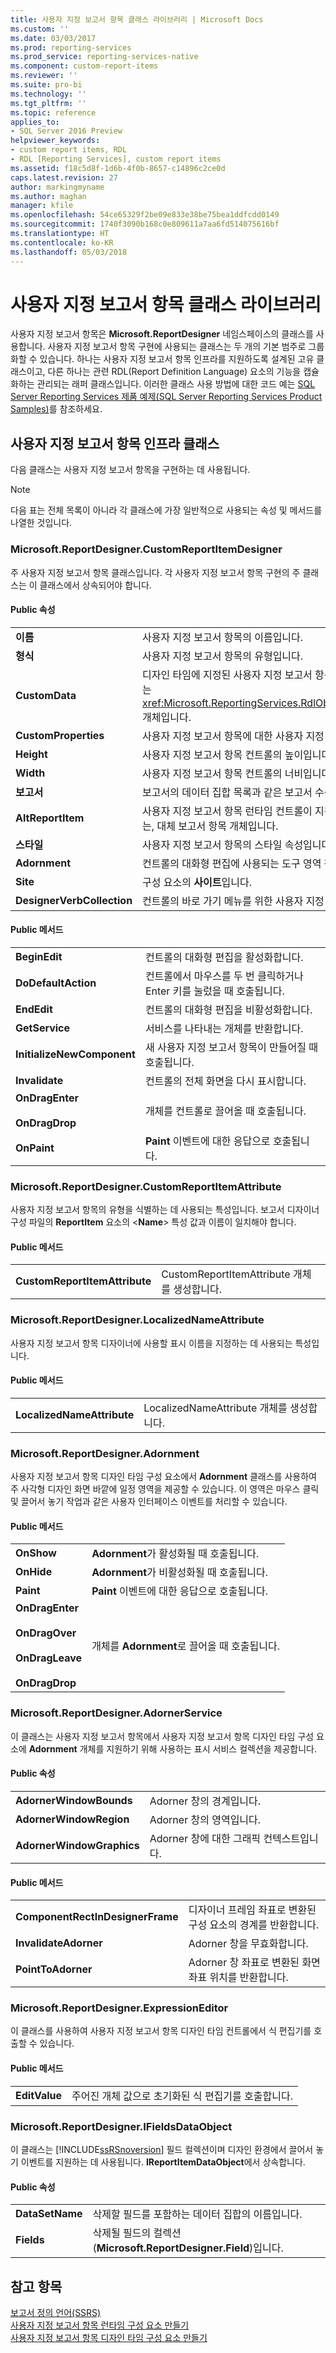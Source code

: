 ```yaml
---
title: 사용자 지정 보고서 항목 클래스 라이브러리 | Microsoft Docs
ms.custom: ''
ms.date: 03/03/2017
ms.prod: reporting-services
ms.prod_service: reporting-services-native
ms.component: custom-report-items
ms.reviewer: ''
ms.suite: pro-bi
ms.technology: ''
ms.tgt_pltfrm: ''
ms.topic: reference
applies_to:
- SQL Server 2016 Preview
helpviewer_keywords:
- custom report items, RDL
- RDL [Reporting Services], custom report items
ms.assetid: f18c5d8f-1d6b-4f0b-8657-c14896c2ce0d
caps.latest.revision: 27
author: markingmyname
ms.author: maghan
manager: kfile
ms.openlocfilehash: 54ce65329f2be09e833e38be75bea1ddfcdd0149
ms.sourcegitcommit: 1740f3090b168c0e809611a7aa6fd514075616bf
ms.translationtype: HT
ms.contentlocale: ko-KR
ms.lasthandoff: 05/03/2018
---
```

# <a name="custom-report-item-class-libraries"></a>사용자 지정 보고서 항목 클래스 라이브러리
  사용자 지정 보고서 항목은 **Microsoft.ReportDesigner** 네임스페이스의 클래스를 사용합니다. 사용자 지정 보고서 항목 구현에 사용되는 클래스는 두 개의 기본 범주로 그룹화할 수 있습니다. 하나는 사용자 지정 보고서 항목 인프라를 지원하도록 설계된 고유 클래스이고, 다른 하나는 관련 RDL(Report Definition Language) 요소의 기능을 캡슐화하는 관리되는 래퍼 클래스입니다. 이러한 클래스 사용 방법에 대한 코드 예는 [SQL Server Reporting Services 제품 예제(SQL Server Reporting Services Product Samples)](http://go.microsoft.com/fwlink/?LinkId=177889)를 참조하세요.  
  
## <a name="custom-report-item-infrastructure-classes"></a>사용자 지정 보고서 항목 인프라 클래스  
 다음 클래스는 사용자 지정 보고서 항목을 구현하는 데 사용됩니다.  
  
> [!NOTE]  
>  다음 표는 전체 목록이 아니라 각 클래스에 가장 일반적으로 사용되는 속성 및 메서드를 나열한 것입니다.  
  
### <a name="microsoftreportdesignercustomreportitemdesigner"></a>Microsoft.ReportDesigner.CustomReportItemDesigner  
 주 사용자 지정 보고서 항목 클래스입니다. 각 사용자 지정 보고서 항목 구현의 주 클래스는 이 클래스에서 상속되어야 합니다.  
  
#### <a name="public-properties"></a>Public 속성  
  
|||  
|-|-|  
|**이름**|사용자 지정 보고서 항목의 이름입니다.|  
|**형식**|사용자 지정 보고서 항목의 유형입니다.|  
|**CustomData**|디자인 타임에 지정된 사용자 지정 보고서 항목 데이터 속성을 캡슐화하는 <xref:Microsoft.ReportingServices.RdlObjectModel.CustomData> 개체입니다.|  
|**CustomProperties**|사용자 지정 보고서 항목에 대한 사용자 지정 속성 컬렉션입니다.|  
|**Height**|사용자 지정 보고서 항목 컨트롤의 높이입니다.|  
|**Width**|사용자 지정 보고서 항목 컨트롤의 너비입니다.|  
|**보고서**|보고서의 데이터 집합 목록과 같은 보고서 수준 속성의 컨테이너입니다.|  
|**AltReportItem**|사용자 지정 보고서 항목 런타임 컨트롤이 지원되지 않는 곳에서 사용하는, 대체 보고서 항목 개체입니다.|  
|**스타일**|사용자 지정 보고서 항목의 스타일 속성입니다.|  
|**Adornment**|컨트롤의 대화형 편집에 사용되는 도구 영역 창입니다.|  
|**Site**|구성 요소의 **사이트**입니다.|  
|**DesignerVerbCollection**|컨트롤의 바로 가기 메뉴를 위한 사용자 지정 동사 배열입니다.|  
  
#### <a name="public-methods"></a>Public 메서드  
  
|||  
|-|-|  
|**BeginEdit**|컨트롤의 대화형 편집을 활성화합니다.|  
|**DoDefaultAction**|컨트롤에서 마우스를 두 번 클릭하거나 Enter 키를 눌렀을 때 호출됩니다.|  
|**EndEdit**|컨트롤의 대화형 편집을 비활성화합니다.|  
|**GetService**|서비스를 나타내는 개체를 반환합니다.|  
|**InitializeNewComponent**|새 사용자 지정 보고서 항목이 만들어질 때 호출됩니다.|  
|**Invalidate**|컨트롤의 전체 화면을 다시 표시합니다.|  
|**OnDragEnter**<br /><br /> **OnDragDrop**|개체를 컨트롤로 끌어올 때 호출됩니다.|  
|**OnPaint**|**Paint** 이벤트에 대한 응답으로 호출됩니다.|  
  
### <a name="microsoftreportdesignercustomreportitemattribute"></a>Microsoft.ReportDesigner.CustomReportItemAttribute  
 사용자 지정 보고서 항목의 유형을 식별하는 데 사용되는 특성입니다. 보고서 디자이너 구성 파일의 **ReportItem** 요소의 \<**Name**> 특성 값과 이름이 일치해야 합니다.  
  
#### <a name="public-methods"></a>Public 메서드  
  
|||  
|-|-|  
|**CustomReportItemAttribute**|CustomReportItemAttribute 개체를 생성합니다.|  
  
### <a name="microsoftreportdesignerlocalizednameattribute"></a>Microsoft.ReportDesigner.LocalizedNameAttribute  
 사용자 지정 보고서 항목 디자이너에 사용할 표시 이름을 지정하는 데 사용되는 특성입니다.  
  
#### <a name="public-methods"></a>Public 메서드  
  
|||  
|-|-|  
|**LocalizedNameAttribute**|LocalizedNameAttribute 개체를 생성합니다.|  
  
### <a name="microsoftreportdesigneradornment"></a>Microsoft.ReportDesigner.Adornment  
 사용자 지정 보고서 항목 디자인 타임 구성 요소에서 **Adornment** 클래스를 사용하여 주 사각형 디자인 화면 바깥에 일정 영역을 제공할 수 있습니다. 이 영역은 마우스 클릭 및 끌어서 놓기 작업과 같은 사용자 인터페이스 이벤트를 처리할 수 있습니다.  
  
#### <a name="public-methods"></a>Public 메서드  
  
|||  
|-|-|  
|**OnShow**|**Adornment**가 활성화될 때 호출됩니다.|  
|**OnHide**|**Adornment**가 비활성화될 때 호출됩니다.|  
|**Paint**|**Paint** 이벤트에 대한 응답으로 호출됩니다.|  
|**OnDragEnter**<br /><br /> **OnDragOver**<br /><br /> **OnDragLeave**<br /><br /> **OnDragDrop**|개체를 **Adornment**로 끌어올 때 호출됩니다.|  
  
### <a name="microsoftreportdesigneradornerservice"></a>Microsoft.ReportDesigner.AdornerService  
 이 클래스는 사용자 지정 보고서 항목에서 사용자 지정 보고서 항목 디자인 타임 구성 요소에 **Adornment** 개체를 지원하기 위해 사용하는 표시 서비스 컬렉션을 제공합니다.  
  
#### <a name="public-properties"></a>Public 속성  
  
|||  
|-|-|  
|**AdornerWindowBounds**|Adorner 창의 경계입니다.|  
|**AdornerWindowRegion**|Adorner 창의 영역입니다.|  
|**AdornerWindowGraphics**|Adorner 창에 대한 그래픽 컨텍스트입니다.|  
  
#### <a name="public-methods"></a>Public 메서드  
  
|||  
|-|-|  
|**ComponentRectInDesignerFrame**|디자이너 프레임 좌표로 변환된 구성 요소의 경계를 반환합니다.|  
|**InvalidateAdorner**|Adorner 창을 무효화합니다.|  
|**PointToAdorner**|Adorner 창 좌표로 변환된 화면 좌표 위치를 반환합니다.|  
  
### <a name="microsoftreportdesignerexpressioneditor"></a>Microsoft.ReportDesigner.ExpressionEditor  
 이 클래스를 사용하여 사용자 지정 보고서 항목 디자인 타임 컨트롤에서 식 편집기를 호출할 수 있습니다.  
  
#### <a name="public-methods"></a>Public 메서드  
  
|||  
|-|-|  
|**EditValue**|주어진 개체 값으로 초기화된 식 편집기를 호출합니다.|  
  
### <a name="microsoftreportdesignerifieldsdataobject"></a>Microsoft.ReportDesigner.IFieldsDataObject  
 이 클래스는 [!INCLUDE[ssRSnoversion](../../includes/ssrsnoversion-md.md)] 필드 컬렉션이며 디자인 환경에서 끌어서 놓기 이벤트를 지원하는 데 사용됩니다. **IReportItemDataObject**에서 상속합니다.  
  
#### <a name="public-properties"></a>Public 속성  
  
|||  
|-|-|  
|**DataSetName**|삭제할 필드를 포함하는 데이터 집합의 이름입니다.|  
|**Fields**|삭제될 필드의 컬렉션(**Microsoft.ReportDesigner.Field**)입니다.|  
  
## <a name="see-also"></a>참고 항목  
 [보고서 정의 언어&#40;SSRS&#41;](../../reporting-services/reports/report-definition-language-ssrs.md)   
 [사용자 지정 보고서 항목 런타임 구성 요소 만들기](../../reporting-services/custom-report-items/creating-a-custom-report-item-run-time-component.md)   
 [사용자 지정 보고서 항목 디자인 타임 구성 요소 만들기](../../reporting-services/custom-report-items/creating-a-custom-report-item-design-time-component.md)  
  
  
